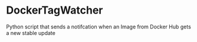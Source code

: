 # DockerTagWatcher
Python script that sends a notifcation when an Image from Docker Hub gets a new stable update
